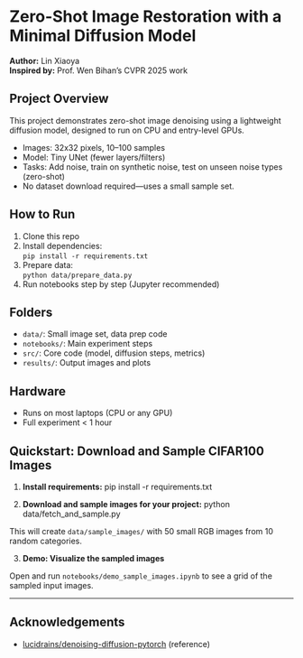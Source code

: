 # Zero-Shot Image Restoration with a Minimal Diffusion Model

**Author:** Lin Xiaoya  
**Inspired by:** Prof. Wen Bihan’s CVPR 2025 work

## Project Overview

This project demonstrates zero-shot image denoising using a lightweight diffusion model, designed to run on CPU and entry-level GPUs.  
- Images: 32x32 pixels, 10–100 samples
- Model: Tiny UNet (fewer layers/filters)
- Tasks: Add noise, train on synthetic noise, test on unseen noise types (zero-shot)
- No dataset download required—uses a small sample set.

## How to Run

1. Clone this repo
2. Install dependencies:  
   `pip install -r requirements.txt`
3. Prepare data:  
   `python data/prepare_data.py`
4. Run notebooks step by step (Jupyter recommended)

## Folders

- `data/`: Small image set, data prep code
- `notebooks/`: Main experiment steps
- `src/`: Core code (model, diffusion steps, metrics)
- `results/`: Output images and plots

## Hardware

- Runs on most laptops (CPU or any GPU)
- Full experiment < 1 hour


## Quickstart: Download and Sample CIFAR100 Images

1. **Install requirements:**
pip install -r requirements.txt


2. **Download and sample images for your project:**
python data/fetch_and_sample.py

This will create `data/sample_images/` with 50 small RGB images from 10 random categories.

3. **Demo: Visualize the sampled images**

Open and run `notebooks/demo_sample_images.ipynb` to see a grid of the sampled input images.

---


## Acknowledgements

- [lucidrains/denoising-diffusion-pytorch](https://github.com/lucidrains/denoising-diffusion-pytorch) (reference)
